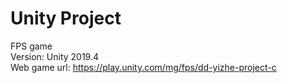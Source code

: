 # Unity Project
FPS game </br>
Version: Unity 2019.4 </br>
Web game url: https://play.unity.com/mg/fps/dd-yizhe-project-c
